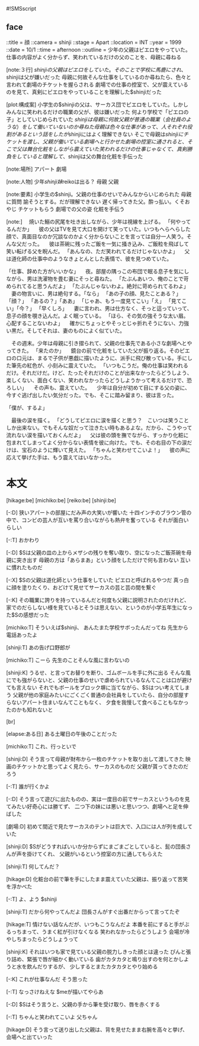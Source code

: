 #!SMSscript

## face

::title = 顔
::camera = shinji
::stage = Apart
::location = INT
::year = 1999
::date = 10/1
::time = afternoon
::outline = 少年の父親はピエロをやっていた。仕事の内容がよく分からず、笑われているだけの父のことを、母親に尋ねる

[note:３行]
$shinjiの父親はピエロをしていた。そのことで学校に馬鹿にされ、$shinjiは父が嫌いだった
母親に何故そんな仕事をしているのか尋ねたら、色々と言われて劇場のチケットを握らされる
劇場での仕事の控室で、父が震えているのを見て、真剣にピエロをやっていることを理解した$shinjiだった

[plot:構成案]
小学生の$shinjiの父は、サーカス団でピエロをしていた。しかしみんなに笑われるだけの職業の父が、彼は嫌いだった
何より学校で「ピエロの子」としていじめられていた
$shinjiは母親に何故父親が普通の職業（会社員のような）をして働いていないのか尋ねた
母親は色々な仕事があって、人それぞれ役割があるという話をしたが$shinjiにはよく理解できない
そこで母親は$shinjiにチケットを渡し、父親が働いている劇場へと行かせた
劇場の控室に通されると、そこで父は舞台化粧をしながら震えていた
笑われるだけの仕事じゃなくて、真剣勝負をしていると理解して、$shinjiは父の舞台化粧を手伝った

[note:場所]
アパート
劇場

[note:人物]
少年$shinji
妹$reikoは出る？
母親
父親

[note:要素]
小学生の$shinji。父親の仕事のせいでみんなからいじめられた
母親に質問
諭そうとする。だが理解できない
遅く帰ってきた父。酔っ払い。くそおやじ
チケットもらう
劇場での父の姿
化粧を手伝う

[note:]
　焼いた鰯の尻尾を吐き出しながら、少年は視線を上げる。
「何やってるんだか」
　彼の父はTVを見て大口を開けて笑っていた。いつもへらへらした顔で、真面目なのか冗談なのかよく分からないことを言っては自分一人笑う。そんな父だった。
　彼は茶碗に残ったご飯を一気に掻き込み、ご飯粒を飛ばして笑い転げる父を睨んだ。
「あんなの、ただ笑われてるだけじゃないかよ」
　父は道化師の仕事中のようなきょとんとした表情で、彼を見つめていた。

「仕事、辞めた方がいいかな」
　夜。部屋の隅っこの布団で眠る息子を気にしながら、男は洗濯物を畳む妻にそっと尋ねた。
「たぶんあいつ、俺のことで苛められてると思うんだよ」
「たぶんじゃないわよ。絶対に苛められてるわよ」
　妻の物言いに、男は絶句する。「なら」
「あの子の顔、見たことある？」
「顔？」
「あるの？」「ああ」
「じゃあ、もう一度見てこい」「え」
「見てこい」「今？」
「早くしろ」
　妻に言われ、男は仕方なく、そっと這っていって、息子の顔を覗き込んだ。よく眠っている。
「ほら、その気の強そうな太い眉。心配することないわよ」
　確かにちょっとやそっとじゃ折れそうにない、力強い黒だ。そしてそれは、妻のものによく似ていた。

　その週末。少年は母親に引き摺られて、父親の仕事先である小さな劇場へとやってきた。
「来たのか」
　鏡台の前で化粧をしていた父が振り返る。そのピエロの口元は、まるで子供が悪戯に描いたように、派手に飛び散っている。手にした筆先の紅色が、小刻みに震えていた。
「いつもこうだ。俺の仕事は笑われるだけ。それだけだ。けど、たったそれだけのことが出来なかったらどうしよう、楽しくない、面白くない、笑われなかったらどうしようかって考えるだけで、恐ろしい」
　その声も、震えていた。
　少年は自分が初めて目にする父の姿に、今すぐ逃げ出したい気分だった。でも、そこに踏み留まり、彼は言った。

「僕が、するよ」

　最後の涙を描く。
「どうしてピエロに涙を描くと思う？　こいつは笑うことしか出来ない。でもそんな奴だって泣きたい時もあるよな。だから、こうやって流れない涙を描いておくんだよ」
　父は彼の頭を撫でながら、すっかり化粧に包まれてしまってよく分からない表情を彼に向けた。でも、その右目の下の涙だけは、宝石のように輝いて見えた。
「ちゃんと笑わせてこいよ！」
　彼の声に応えて挙げた手は、もう震えてはいなかった。

# 本文

[hikage:be]
[michiko:be]
[reiko:be]
[shinji:be]

[-:D]
狭いアパートの部屋にだみ声の大笑いが響いた
十四インチのブラウン管の中で、コンビの芸人が互いを罵り合いながらも熱弁を奮っている
それが面白いらしい

[-:T]
おかわり

[-:D]
$Sは父親の皿の上からメザシの残りを奪い取り、空になったご飯茶碗を母親に突き出す
母親の方は「あらまあ」という顔をしただけで何も言わない
互いに慣れたものだ

[-:X]
$Sの父親は道化師という仕事をしていた
ピエロと呼ばれるやつだ
真っ白に顔を塗りたくり、おどけて見せてサーカスの芸と芸の間を繋ぐ

[-:K]
その職業に誇りを持っているんだと何度も父親に説明されたのだけれど、
家でのだらしない様を見ているとそうは思えない、というのが小学五年生になった$Sの感想だった

[michiko:T]
そういえば$shinji、
あんたまた学校サボったんだってね
先生から電話あったよ

[shinji:T]
あの告げ口野郎が

[michiko:T]
こーら
先生のことそんな風に言わないの

[shinji:K]
うるせ、と言ってお替りを断り、ゴムボールを手に外に出る
そんな風にでも強がらないと、父親の仕事のせいで虐められているなんてことは口が避けても言えない
それでもボールをブロック塀に当てながら、$Sはつい考えてしまう
父親が他の家庭みたいにごくごく普通の会社員をしていたら、自分の部屋すらないアパート住まいなんてこともなく、
夕食を我慢して食べることもなかったのかも知れないと

[br]

[elapse:ある日]
ある土曜日の午後のことだった

[michiko:T]
これ、行っといで

[shinji:D]
そう言って母親が財布から一枚のチケットを取り出して渡してきた
映画のチケットかと思ってよく見たら、サーカスのものだ
父親が貰ってきたのだろう

[-:T]
誰が行くかよ

[-:D]
そう言って遊びに出たものの、実は一度目の前でサーカスというものを見てみたい好奇心には勝てず、
二つ下の妹には悪いと思いつつ、劇場へと足を伸ばした

[劇場:D]
初めて間近で見たサーカスのテントは巨大で、入口には人が列を成していた

[shinji:D]
$Sがどうすればいいか分からずにまごまごとしていると、髭の団長さんが声を掛けてくれ、
父親がいるという控室の方に通してもらえた

[shinji:T]
何してんだ？

[hikage:D]
化粧台の前で筆を手にしたまま震えていた父親は、振り返って苦笑を浮かべた

[-:T]
よ、よう
$shinji

[shinji:T]
だから何やってんだよ
団長さんがすぐ出番だからって言ってたぞ

[hikage:T]
情けない話なんだが、いつもこうなんだよ
本番を前にすると手がぶるっちまって、うまく紅が引けなくなる
笑われなかったらどうしよう
会場が冷やしちまったらどうしょうって

[shinji:K]
それはいつも家で見ている父親の脱力しきった顔とは違った
ぴんと張り詰め、緊張で唇が細かく動いている
歯がカタカタと鳴り出すのを何とかしようと水を飲んだりするが、
少しするとまたカタカタとやり始める

[-:K]
これが仕事なんだ
そう思った

[-:T]
なっさけねえな
$meが描いてやらあ

[-:D]
$Sはそう言うと、父親の手から筆を受け取り、唇を赤くする

[-:T]
ちゃんと笑われてこいよ
父ちゃん

[hikage:D]
そう言って送り出した父親は、背を見せたまま右腕を高々と挙げ、会場へと出ていった
